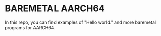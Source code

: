 # BAREMETAL AARCH64

In this repo, you can find examples of "Hello world." and more baremetal programs for AARCH64.
